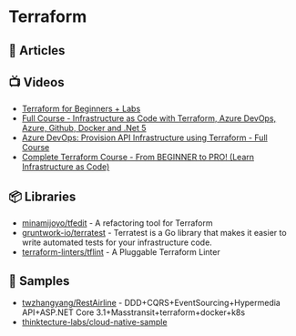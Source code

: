 # Terraform

## 📕 Articles

## 📺 Videos
- [Terraform for Beginners + Labs](https://www.youtube.com/watch?v=YcJ9IeukJL8)
- [Full Course - Infrastructure as Code with Terraform, Azure DevOps, Azure, Github, Docker and .Net 5](https://www.youtube.com/watch?v=q4xNBqvD1uU)
- [Azure DevOps: Provision API Infrastructure using Terraform - Full Course](https://www.youtube.com/watch?v=Ff0DoAmpv6w)
- [Complete Terraform Course - From BEGINNER to PRO! (Learn Infrastructure as Code)](https://www.youtube.com/watch?v=7xngnjfIlK4)

## 📦 Libraries
- [minamijoyo/tfedit](https://github.com/minamijoyo/tfedit) - A refactoring tool for Terraform
- [gruntwork-io/terratest](https://github.com/gruntwork-io/terratest) - Terratest is a Go library that makes it easier to write automated tests for your infrastructure code.
- [terraform-linters/tflint](https://github.com/terraform-linters/tflint) - A Pluggable Terraform Linter

## 🚀 Samples
- [twzhangyang/RestAirline](https://github.com/twzhangyang/RestAirline) - DDD+CQRS+EventSourcing+Hypermedia API+ASP.NET Core 3.1+Masstransit+terraform+docker+k8s
- [thinktecture-labs/cloud-native-sample](https://github.com/thinktecture-labs/cloud-native-sample/tree/main/charts)
